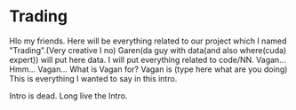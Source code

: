 # Trading
Hlo my friends.
Here will be everything related to our project which I named "Trading".(Very creative I no)
Garen(da guy with data(and also where(cuda) expert)) will put here data.
I will put everything related to code/NN.
Vagan... Hmm... Vagan... What is Vagan for? Vagan is (type here what are you doing)
This is everything I wanted to say in this intro.

Intro is dead. Long live the Intro.
